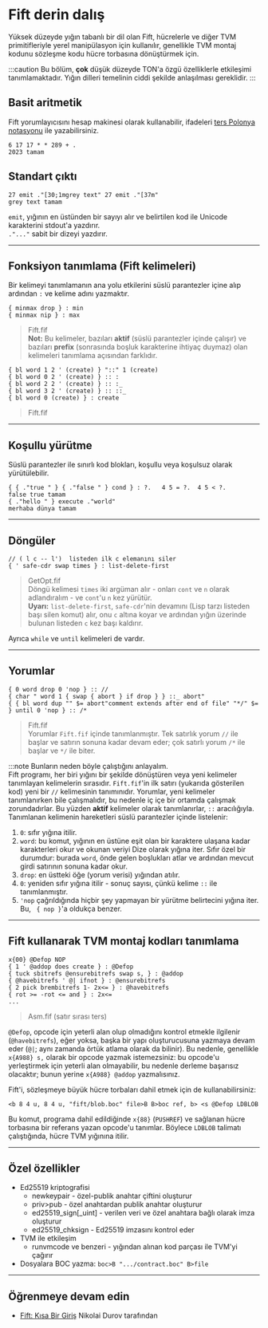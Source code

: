 # Fift derin dalış

Yüksek düzeyde yığın tabanlı bir dil olan Fift, hücrelerle ve diğer TVM primitifleriyle yerel manipülasyon için kullanılır, genellikle TVM montaj kodunu sözleşme kodu hücre torbasına dönüştürmek için.

:::caution
Bu bölüm, **çok** düşük düzeyde TON'a özgü özelliklerle etkileşimi tanımlamaktadır. Yığın dilleri temelinin ciddi şekilde anlaşılması gereklidir.
:::

## Basit aritmetik
Fift yorumlayıcısını hesap makinesi olarak kullanabilir, ifadeleri [ters Polonya notasyonu](https://en.wikipedia.org/wiki/Reverse_Polish_notation) ile yazabilirsiniz.

```
6 17 17 * * 289 + .
2023 tamam
```

## Standart çıktı
```
27 emit ."[30;1mgrey text" 27 emit ."[37m"
grey text tamam
```
`emit`, yığının en üstünden bir sayıyı alır ve belirtilen kod ile Unicode karakterini stdout'a yazdırır.  
`."..."` sabit bir dizeyi yazdırır.

---

## Fonksiyon tanımlama (Fift kelimeleri)
Bir kelimeyi tanımlamanın ana yolu etkilerini süslü parantezler içine alıp ardından `:` ve kelime adını yazmaktır.

```
{ minmax drop } : min
{ minmax nip } : max
```
> Fift.fif  
> **Not:** Bu kelimeler, bazıları **aktif** (süslü parantezler içinde çalışır) ve bazıları **prefix** (sonrasında boşluk karakterine ihtiyaç duymaz) olan kelimeleri tanımlama açısından farklıdır.

```
{ bl word 1 2 ' (create) } "::" 1 (create)
{ bl word 0 2 ' (create) } :: :
{ bl word 2 2 ' (create) } :: :_
{ bl word 3 2 ' (create) } :: ::_
{ bl word 0 (create) } : create
```
> Fift.fif

---

## Koşullu yürütme
Süslü parantezler ile sınırlı kod blokları, koşullu veya koşulsuz olarak yürütülebilir.

```
{ { ."true " } { ."false " } cond } : ?.   4 5 = ?.  4 5 < ?.
false true tamam
{ ."hello " } execute ."world"
merhaba dünya tamam
```

---

## Döngüler
```
// ( l c -- l')  listeden ilk c elemanını siler
{ ' safe-cdr swap times } : list-delete-first
```
> GetOpt.fif  
Döngü kelimesi `times` iki argüman alır - onları `cont` ve `n` olarak adlandıralım - ve `cont`'u `n` kez yürütür.  
> **Uyarı:** `list-delete-first`, `safe-cdr`'nin devamını (Lisp tarzı listeden başı silen komut) alır, onu `c` altına koyar ve ardından yığın üzerinde bulunan listeden `c` kez başı kaldırır.

Ayrıca `while` ve `until` kelimeleri de vardır.

---

## Yorumlar
```
{ 0 word drop 0 'nop } :: //
{ char " word 1 { swap { abort } if drop } } ::_ abort"
{ { bl word dup "" $= abort"comment extends after end of file" "*/" $= } until 0 'nop } :: /*
```
> Fift.fif  
Yorumlar `Fift.fif` içinde tanımlanmıştır. Tek satırlık yorum `//` ile başlar ve satırın sonuna kadar devam eder; çok satırlı yorum `/*` ile başlar ve `*/` ile biter.

:::note
Bunların neden böyle çalıştığını anlayalım.  
Fift programı, her biri yığını bir şekilde dönüştüren veya yeni kelimeler tanımlayan kelimelerin sırasıdır. `Fift.fif`'in ilk satırı (yukarıda gösterilen kod) yeni bir `//` kelimesinin tanımınıdır. Yorumlar, yeni kelimeler tanımlanırken bile çalışmalıdır, bu nedenle iç içe bir ortamda çalışmak zorundadırlar. Bu yüzden **aktif** kelimeler olarak tanımlanırlar, `::` aracılığıyla. Tanımlanan kelimenin hareketleri süslü parantezler içinde listelenir:
1. `0`: sıfır yığına itilir.
2. `word`: bu komut, yığının en üstüne eşit olan bir karaktere ulaşana kadar karakterleri okur ve okunan veriyi Dize olarak yığına iter. Sıfır özel bir durumdur: burada `word`, önde gelen boşlukları atlar ve ardından mevcut girdi satırının sonuna kadar okur.
3. `drop`: en üstteki öğe (yorum verisi) yığından atılır.
4. `0`: yeniden sıfır yığına itilir - sonuç sayısı, çünkü kelime `::` ile tanımlanmıştır.
5. `'nop` çağrıldığında hiçbir şey yapmayan bir yürütme belirtecini yığına iter. Bu, ` { nop }`'a oldukça benzer.

---

## Fift kullanarak TVM montaj kodları tanımlama
```
x{00} @Defop NOP
{ 1 ' @addop does create } : @Defop
{ tuck sbitrefs @ensurebitrefs swap s, } : @addop
{ @havebitrefs ' @| ifnot } : @ensurebitrefs
{ 2 pick brembitrefs 1- 2x<= } : @havebitrefs
{ rot >= -rot <= and } : 2x<=
...
```
> Asm.fif (satır sırası ters)

`@Defop`, opcode için yeterli alan olup olmadığını kontrol etmekle ilgilenir (`@havebitrefs`), eğer yoksa, başka bir yapı oluşturucusuna yazmaya devam eder (`@|`; aynı zamanda örtük atlama olarak da bilinir). Bu nedenle, genellikle `x{A988} s,` olarak bir opcode yazmak istemezsiniz: bu opcode'u yerleştirmek için yeterli alan olmayabilir, bu nedenle derleme başarısız olacaktır; bunun yerine `x{A988} @addop` yazmalısınız.

Fift'i, sözleşmeye büyük hücre torbaları dahil etmek için de kullanabilirsiniz:
```
<b 8 4 u, 8 4 u, "fift/blob.boc" file>B B>boc ref, b> <s @Defop LDBLOB
```
Bu komut, programa dahil edildiğinde `x{88}` (`PUSHREF`) ve sağlanan hücre torbasına bir referans yazan opcode'u tanımlar. Böylece `LDBLOB` talimatı çalıştığında, hücre TVM yığınına itilir.

---

## Özel özellikler

- Ed25519 kriptografisi
  - newkeypair - özel-publik anahtar çiftini oluşturur
  - priv>pub   - özel anahtardan publik anahtar oluşturur
  - ed25519_sign[_uint] - verilen veri ve özel anahtara bağlı olarak imza oluşturur
  - ed25519_chksign     - Ed25519 imzasını kontrol eder
- TVM ile etkileşim
  - runvmcode ve benzeri - yığından alınan kod parçası ile TVM'yi çağırır
- Dosyalara BOC yazma:
  `boc>B ".../contract.boc" B>file`

---

## Öğrenmeye devam edin

- [Fift: Kısa Bir Giriş](https://docs.ton.org/fiftbase.pdf) Nikolai Durov tarafından
